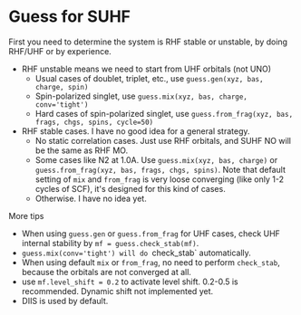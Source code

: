 # Guess for SUHF

First you need to determine the system is RHF stable or unstable, by doing RHF/UHF or by experience.

* RHF unstable means we need to start from UHF orbitals (not UNO)
  + Usual cases of doublet, triplet, etc., use `guess.gen(xyz, bas, charge, spin)`
  + Spin-polarized singlet, use `guess.mix(xyz, bas, charge, conv='tight')`
  + Hard cases of spin-polarized singlet, use `guess.from_frag(xyz, bas, frags, chgs, spins, cycle=50)`
* RHF stable cases. I have no good idea for a general strategy.
  + No static correlation cases. Just use RHF orbitals, and SUHF NO will be the same as RHF MO.
  + Some cases like N2 at 1.0A. Use `guess.mix(xyz, bas, charge)` or `guess.from_frag(xyz, bas, frags, chgs, spins)`. Note that default setting of `mix` and `from_frag` is very loose converging (like only 1-2 cycles of SCF), it's designed for this kind of cases.
  + Otherwise. I have no idea yet.

More tips
* When using `guess.gen` or `guess.from_frag` for UHF cases, check UHF internal stability by `mf = guess.check_stab(mf)`. 
* `guess.mix(conv='tight') will do `check_stab` automatically.
* When using default `mix` or `from_frag`, no need to perform `check_stab`, because the orbitals are not converged at all.
* use `mf.level_shift = 0.2` to activate level shift. 0.2-0.5 is recommended. Dynamic shift not implemented yet.
* DIIS is used by default.
